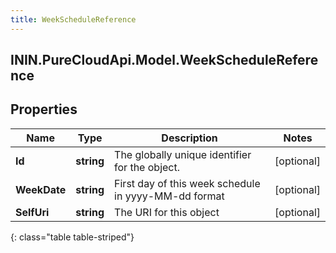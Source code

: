 ```yaml
---
title: WeekScheduleReference
---
```

## ININ.PureCloudApi.Model.WeekScheduleReference

## Properties

|Name | Type | Description | Notes|
|------------ | ------------- | ------------- | -------------|
| **Id** | **string** | The globally unique identifier for the object. | [optional] |
| **WeekDate** | **string** | First day of this week schedule in yyyy-MM-dd format | [optional] |
| **SelfUri** | **string** | The URI for this object | [optional] |
{: class="table table-striped"}



